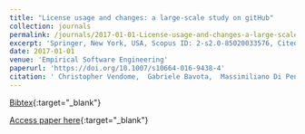 ```yaml
---
title: "License usage and changes: a large-scale study on gitHub"
collection: journals
permalink: /journals/2017-01-01-License-usage-and-changes-a-large-scale-study-on-gitHub
excerpt: 'Springer, New York, USA, Scopus ID: 2-s2.0-85020033576, Cited by: 7'
date: 2017-01-01
venue: 'Empirical Software Engineering'
paperurl: 'https://doi.org/10.1007/s10664-016-9438-4'
citation: ' Christopher Vendome,  Gabriele Bavota,  Massimiliano Di Penta,  Mario V&apos;asquez,  Daniel Germ&apos;an,  Denys Poshyvanyk, &quot;License usage and changes: a large-scale study on gitHub.&quot; Empirical Software Engineering, 2017.'
---
```

[Bibtex](https://dblp.org/rec/bib/journals/ese/VendomeBPVGP17){:target="_blank"}

[Access paper here](https://doi.org/10.1007/s10664-016-9438-4){:target="_blank"}

